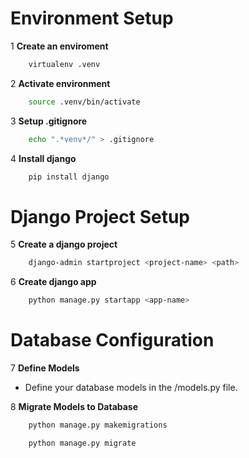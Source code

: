 # Environment Setup
1 **Create an enviroment**

```bash
    virtualenv .venv
```

2 **Activate environment**

```bash
    source .venv/bin/activate
```
3 **Setup .gitignore**

```bash
    echo ".*venv*/" > .gitignore
```
4 **Install django**

```bash 
    pip install django
```

# Django Project Setup

5 **Create a django project**

```bash
    django-admin startproject <project-name> <path>
```
6 **Create django app**

```bash
    python manage.py startapp <app-name>
```

# Database Configuration

7 **Define Models**

- Define your database models in the <app-name>/models.py file.

8 **Migrate Models to Database**
```bash
    python manage.py makemigrations
```
```bash
    python manage.py migrate
```